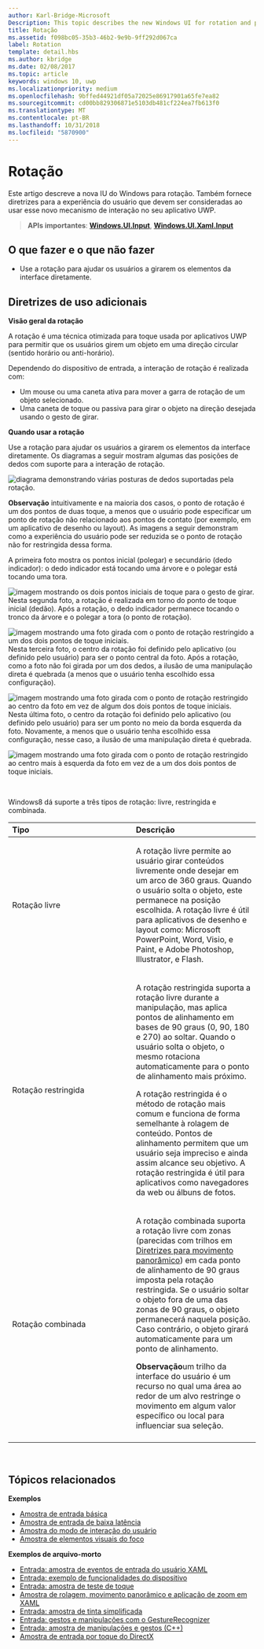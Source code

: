 ```yaml
---
author: Karl-Bridge-Microsoft
Description: This topic describes the new Windows UI for rotation and provides user experience guidelines that should be considered when using this new interaction mechanism in your UWP app.
title: Rotação
ms.assetid: f098bc05-35b3-46b2-9e9b-9ff292d067ca
label: Rotation
template: detail.hbs
ms.author: kbridge
ms.date: 02/08/2017
ms.topic: article
keywords: windows 10, uwp
ms.localizationpriority: medium
ms.openlocfilehash: 9bffed44921df05a72025e86917901a65fe7ea82
ms.sourcegitcommit: cd00bb829306871e5103db481cf224ea7fb613f0
ms.translationtype: MT
ms.contentlocale: pt-BR
ms.lasthandoff: 10/31/2018
ms.locfileid: "5870900"
---
```

# <a name="rotation"></a>Rotação


Este artigo descreve a nova IU do Windows para rotação. Também fornece diretrizes para a experiência do usuário que devem ser consideradas ao usar esse novo mecanismo de interação no seu aplicativo UWP.

> **APIs importantes**: [**Windows.UI.Input**](https://msdn.microsoft.com/library/windows/apps/br242084), [**Windows.UI.Xaml.Input**](https://msdn.microsoft.com/library/windows/apps/br227994)

## <a name="dos-and-donts"></a>O que fazer e o que não fazer

-   Use a rotação para ajudar os usuários a girarem os elementos da interface diretamente.

## <a name="additional-usage-guidance"></a>Diretrizes de uso adicionais


**Visão geral da rotação**

A rotação é uma técnica otimizada para toque usada por aplicativos UWP para permitir que os usuários girem um objeto em uma direção circular (sentido horário ou anti-horário).

Dependendo do dispositivo de entrada, a interação de rotação é realizada com:

-   Um mouse ou uma caneta ativa para mover a garra de rotação de um objeto selecionado.
-   Uma caneta de toque ou passiva para girar o objeto na direção desejada usando o gesto de girar.

**Quando usar a rotação**

Use a rotação para ajudar os usuários a girarem os elementos da interface diretamente. Os diagramas a seguir mostram algumas das posições de dedos com suporte para a interação de rotação.

![diagrama demonstrando várias posturas de dedos suportadas pela rotação.](images/ux-rotate-positions.png)

**Observação**  intuitivamente e na maioria dos casos, o ponto de rotação é um dos pontos de duas toque, a menos que o usuário pode especificar um ponto de rotação não relacionado aos pontos de contato (por exemplo, em um aplicativo de desenho ou layout). As imagens a seguir demonstram como a experiência do usuário pode ser reduzida se o ponto de rotação não for restringida dessa forma.

A primeira foto mostra os pontos inicial (polegar) e secundário (dedo indicador): o dedo indicador está tocando uma árvore e o polegar está tocando uma tora.

![imagem mostrando os dois pontos iniciais de toque para o gesto de girar.](images/ux-rotate-points1.png)
Nesta segunda foto, a rotação é realizada em torno do ponto de toque inicial (dedão). Após a rotação, o dedo indicador permanece tocando o tronco da árvore e o polegar a tora (o ponto de rotação).

![imagem mostrando uma foto girada com o ponto de rotação restringido a um dos dois pontos de toque iniciais.](images/ux-rotate-points2.png)
Nesta terceira foto, o centro da rotação foi definido pelo aplicativo (ou definido pelo usuário) para ser o ponto central da foto. Após a rotação, como a foto não foi girada por um dos dedos, a ilusão de uma manipulação direta é quebrada (a menos que o usuário tenha escolhido essa configuração).

![imagem mostrando uma foto girada com o ponto de rotação restringido ao centro da foto em vez de algum dos dois pontos de toque iniciais.](images/ux-rotate-points3.png)
Nesta última foto, o centro da rotação foi definido pelo aplicativo (ou definido pelo usuário) para ser um ponto no meio da borda esquerda da foto. Novamente, a menos que o usuário tenha escolhido essa configuração, nesse caso, a ilusão de uma manipulação direta é quebrada.

![imagem mostrando uma foto girada com o ponto de rotação restringido ao centro mais à esquerda da foto em vez de a um dos dois pontos de toque iniciais.](images/ux-rotate-points4.png)

 

Windows8 dá suporte a três tipos de rotação: livre, restringida e combinada.

<table>
<colgroup>
<col width="50%" />
<col width="50%" />
</colgroup>
<thead>
<tr class="header">
<th align="left">Tipo</th>
<th align="left">Descrição</th>
</tr>
</thead>
<tbody>
<tr class="odd">
<td align="left">Rotação livre</td>
<td align="left"><p>A rotação livre permite ao usuário girar conteúdos livremente onde desejar em um arco de 360 graus. Quando o usuário solta o objeto, este permanece na posição escolhida. A rotação livre é útil para aplicativos de desenho e layout como: Microsoft PowerPoint, Word, Visio, e Paint, e Adobe Photoshop, Illustrator, e Flash.</p></td>
</tr>
<tr class="even">
<td align="left">Rotação restringida</td>
<td align="left"><p>A rotação restringida suporta a rotação livre durante a manipulação, mas aplica pontos de alinhamento em bases de 90 graus (0, 90, 180 e 270) ao soltar. Quando o usuário solta o objeto, o mesmo rotaciona automaticamente para o ponto de alinhamento mais próximo.</p>
<p>A rotação restringida é o método de rotação mais comum e funciona de forma semelhante à rolagem de conteúdo. Pontos de alinhamento permitem que um usuário seja impreciso e ainda assim alcance seu objetivo. A rotação restringida é útil para aplicativos como navegadores da web ou álbuns de fotos.</p></td>
</tr>
<tr class="odd">
<td align="left">Rotação combinada</td>
<td align="left"><p>A rotação combinada suporta a rotação livre com zonas (parecidas com trilhos em <a href="guidelines-for-panning.md">Diretrizes para movimento panorâmico</a>) em cada ponto de alinhamento de 90 graus imposta pela rotação restringida. Se o usuário soltar o objeto fora de uma das zonas de 90 graus, o objeto permanecerá naquela posição. Caso contrário, o objeto girará automaticamente para um ponto de alinhamento.</p>
<div class="alert">
<strong>Observação</strong>um trilho da interface do usuário é um recurso no qual uma área ao redor de um alvo restringe o movimento em algum valor específico ou local para influenciar sua seleção.
</div>
<div>
 
</div></td>
</tr>
</tbody>
</table>

 

## <a name="related-topics"></a>Tópicos relacionados


**Exemplos**
* [Amostra de entrada básica](http://go.microsoft.com/fwlink/p/?LinkID=620302)
* [Amostra de entrada de baixa latência](http://go.microsoft.com/fwlink/p/?LinkID=620304)
* [Amostra do modo de interação do usuário](http://go.microsoft.com/fwlink/p/?LinkID=619894)
* [Amostra de elementos visuais do foco](http://go.microsoft.com/fwlink/p/?LinkID=619895)

**Exemplos de arquivo-morto**
* [Entrada: amostra de eventos de entrada do usuário XAML](http://go.microsoft.com/fwlink/p/?linkid=226855)
* [Entrada: exemplo de funcionalidades do dispositivo](http://go.microsoft.com/fwlink/p/?linkid=231530)
* [Entrada: amostra de teste de toque](http://go.microsoft.com/fwlink/p/?linkid=231590)
* [Amostra de rolagem, movimento panorâmico e aplicação de zoom em XAML](http://go.microsoft.com/fwlink/p/?linkid=251717)
* [Entrada: amostra de tinta simplificada](http://go.microsoft.com/fwlink/p/?linkid=246570)
* [Entrada: gestos e manipulações com o GestureRecognizer](http://go.microsoft.com/fwlink/p/?LinkId=264995)
* [Entrada: amostra de manipulações e gestos (C++)](http://go.microsoft.com/fwlink/p/?linkid=231605)
* [Amostra de entrada por toque do DirectX](http://go.microsoft.com/fwlink/p/?LinkID=231627)
 

 




